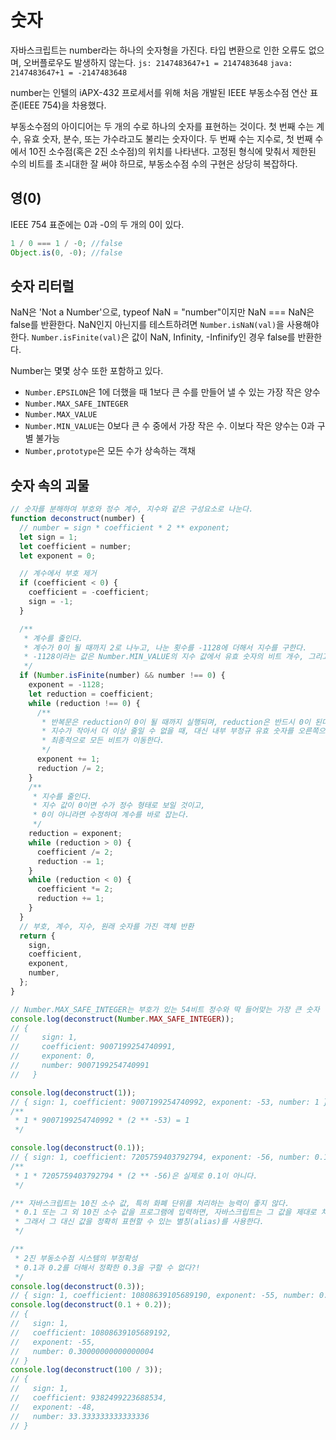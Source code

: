 # 숫자

자바스크립트는 number라는 하나의 숫자형을 가진다.
타입 변환으로 인한 오류도 없으며, 오버플로우도 발생하지 않는다.
`js: 2147483647+1 = 2147483648`
`java: 2147483647+1 = -2147483648`

number는 인텔의 iAPX-432 프로세서를 위해 처음 개발된 IEEE 부동소수점 연산 표준(IEEE 754)을 차용했다.

부동소수점의 아이디어는 두 개의 수로 하나의 숫자를 표현하는 것이다.
첫 번째 수는 계수, 유효 숫자, 분수, 또는 가수라고도 불리는 숫자이다.
두 번째 수는 지수로, 첫 번째 수에서 10진 소수점(혹은 2진 소수점)의 위치를 나타낸다.
고정된 형식에 맞춰서 제한된 수의 비트를 초ㅚ대한 잘 써야 하므로, 부동소수점 수의 구현은 상당히 복잡하다.

## 영(0)

IEEE 754 표준에는 0과 -0의 두 개의 0이 있다.

```javascript
1 / 0 === 1 / -0; //false
Object.is(0, -0); //false
```

## 숫자 리터럴

NaN은 'Not a Number'으로, typeof NaN = "number"이지만 NaN === NaN은 false를 반환한다.
NaN인지 아닌지를 테스트하려면 `Number.isNaN(val)`을 사용해야 한다.
`Number.isFinite(val)`은 값이 NaN, Infinity, -Infinify인 경우 false를 반환한다.

Number는 몇몇 상수 또한 포함하고 있다.

- `Number.EPSILON`은 1에 더했을 때 1보다 큰 수를 만들어 낼 수 있는 가장 작은 양수
- `Number.MAX_SAFE_INTEGER`
- `Number.MAX_VALUE`
- `Number.MIN_VALUE`는 0보다 큰 수 중에서 가장 작은 수. 이보다 작은 양수는 0과 구별 불가능
- `Number,prototype`은 모든 수가 상속하는 객채

## 숫자 속의 괴물

```javascript
// 숫자를 분해하여 부호와 정수 계수, 지수와 같은 구성요소로 나눈다.
function deconstruct(number) {
  // number = sign * coefficient * 2 ** exponent;
  let sign = 1;
  let coefficient = number;
  let exponent = 0;

  // 계수에서 부호 제거
  if (coefficient < 0) {
    coefficient = -coefficient;
    sign = -1;
  }

  /**
   * 계수를 줄인다.
   * 계수가 0이 될 때까지 2로 나누고, 나눈 횟수를 -1128에 더해서 지수를 구한다.
   * -1128이라는 값은 Number.MIN_VALUE의 지수 값에서 유효 숫자의 비트 개수, 그리고 보너스 비트의 개수를 뺀 값이다.
   */
  if (Number.isFinite(number) && number !== 0) {
    exponent = -1128;
    let reduction = coefficient;
    while (reduction !== 0) {
      /**
       * 반복문은 reduction이 0이 될 때까지 실행되며, reduction은 반드시 0이 된다. (Number.MIN_VALUe보다 작은 수는 0이 되기 때문)
       * 지수가 작아서 더 이상 줄일 수 없을 때, 대신 내부 부정규 유효 숫자를 오른쪽으로 시프트 한다.
       * 최종적으로 모든 비트가 이동한다.
       */
      exponent += 1;
      reduction /= 2;
    }
    /**
     * 지수를 줄인다.
     * 지수 값이 0이면 수가 정수 형태로 보일 것이고,
     * 0이 아니라면 수정하여 계수를 바로 잡는다.
     */
    reduction = exponent;
    while (reduction > 0) {
      coefficient /= 2;
      reduction -= 1;
    }
    while (reduction < 0) {
      coefficient *= 2;
      reduction += 1;
    }
  }
  // 부호, 계수, 지수, 원래 숫자를 가진 객체 반환
  return {
    sign,
    coefficient,
    exponent,
    number,
  };
}

// Number.MAX_SAFE_INTEGER는 부호가 있는 54비트 정수와 딱 들어맞는 가장 큰 숫자
console.log(deconstruct(Number.MAX_SAFE_INTEGER));
// {
//     sign: 1,
//     coefficient: 9007199254740991,
//     exponent: 0,
//     number: 9007199254740991
//   }

console.log(deconstruct(1));
// { sign: 1, coefficient: 9007199254740992, exponent: -53, number: 1 }
/**
 * 1 * 9007199254740992 * (2 ** -53) = 1
 */

console.log(deconstruct(0.1));
// { sign: 1, coefficient: 7205759403792794, exponent: -56, number: 0.1 }
/**
 * 1 * 7205759403792794 * (2 ** -56)은 실제로 0.1이 아니다.
 */

/** 자바스크립트는 10진 소수 값, 특히 화폐 단위를 처리하는 능력이 좋지 않다.
 * 0.1 또는 그 외 10진 소수 값을 프로그램에 입력하면, 자바스크립트는 그 값을 제대로 처리할 수 없다.
 * 그래서 그 대신 값을 정확히 표현할 수 있는 별칭(alias)를 사용한다.
 */

/**
 * 2진 부동소수점 시스템의 부정확성
 * 0.1과 0.2를 더해서 정확한 0.3을 구할 수 없다?!
 */
console.log(deconstruct(0.3));
// { sign: 1, coefficient: 10808639105689190, exponent: -55, number: 0.3 }
console.log(deconstruct(0.1 + 0.2));
// {
//   sign: 1,
//   coefficient: 10808639105689192,
//   exponent: -55,
//   number: 0.30000000000000004
// }
console.log(deconstruct(100 / 3));
// {
//   sign: 1,
//   coefficient: 9382499223688534,
//   exponent: -48,
//   number: 33.333333333333336
// }
```

